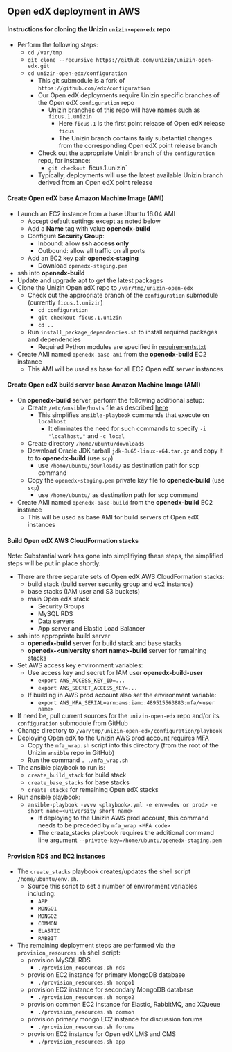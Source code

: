 ## Open edX deployment in AWS

#### Instructions for cloning the Unizin `unizin-open-edx` repo
- Perform the following steps:
  - `cd /var/tmp`
  - `git clone --recursive https://github.com/unizin/unizin-open-edx.git`
  - `cd unizin-open-edx/configuration`
    - This git submodule is a fork of `https://github.com/edx/configuration`
    - Our Open edX deployments require Unizin specific branches of the Open edX `configuration` repo
      - Unizin branches of this repo will have names such as `ficus.1.unizin`
        - Here `ficus.1` is the first point release of Open edX release `ficus`
        - The Unizin branch contains fairly substantial changes from the corresponding Open edX point release branch
    - Check out the appropriate Unizin branch of the `configuration` repo, for instance:
      - `git checkout `ficus.1.unizin`
    - Typically, deployments will use the latest available Unizin branch derived from an Open edX point release

#### Create Open edX base Amazon Machine Image (AMI)

- Launch an EC2 instance from a base Ubuntu 16.04 AMI
  - Accept default settings except as noted below
  - Add a __Name__ tag with value __openedx-build__
  - Configure __Security Group__:
    - Inbound: allow __ssh access only__
    - Outbound: allow all traffic on all ports
  - Add an EC2 key pair __openedx-staging__
    - Download `openedx-staging.pem`
- ssh into __openedx-build__
- Update and upgrade apt to get the latest packages
- Clone the Unizin Open edX repo to `/var/tmp/unizin-open-edx`
  - Check out the appropriate branch of the `configuration` submodule (currently `ficus.1.unizin`)
    - `cd configuration`
    - `git checkout ficus.1.unizin`
    - `cd ..`
  - Run `install_package_dependencies.sh` to install required packages and dependencies
    - Required Python modules are specified in [requirements.txt][2]
- Create AMI named `openedx-base-ami` from the __openedx-build__ EC2 instance 
  - This AMI will be used as base for all EC2 Open edX server instances

#### Create Open edX build server base Amazon Machine Image (AMI)

- On __openedx-build__ server, perform the following additional setup:
  - Create `/etc/ansible/hosts` file as described [here][3]
    - This simplifies `ansible-playbook` commands that execute on `localhost`
      - It eliminates the need for such commands to specify `-i "localhost,"` and `-c local`
  - Create directory `/home/ubuntu/downloads`
  - Download Oracle JDK tarball `jdk-8u65-linux-x64.tar.gz` and copy it to to __openedx-build__ (use `scp`)
    - use `/home/ubuntu/downloads/` as destination path for scp command
  - Copy the `openedx-staging.pem` private key file to __openedx-build__ (use `scp`)
    - use `/home/ubuntu/` as destination path for scp command
- Create AMI named `openedx-base-build` from the __openedx-build__ EC2 instance
  - This will be used as base AMI for build servers of Open edX instances

#### Build Open edX AWS CloudFormation stacks

Note: Substantial work has gone into simplifiying these steps, the simplified steps will be put in place shortly.

- There are three separate sets of Open edX AWS CloudFormation stacks:
  - build stack (build server security group and ec2 instance)
  - base stacks (IAM user and S3 buckets)
  - main Open edX stack
    - Security Groups
    - MySQL RDS
    - Data servers
    - App server and Elastic Load Balancer
- ssh into appropriate build server
  - __openedx-build__ server for build stack and base stacks
  - __openedx-\<university short name\>-build__ server for remaining stacks
- Set AWS access key environment variables:
  - Use access key and secret for IAM user __openedx-build-user__
    - `export AWS_ACCESS_KEY_ID=...`
    - `export AWS_SECRET_ACCESS_KEY=...`
  - If building in AWS prod account also set the environment variable:
    - `export AWS_MFA_SERIAL=arn:aws:iam::489515563883:mfa/<user name>`
 - If need be, pull current sources for the `unizin-open-edx` repo and/or its `configuration` submodule from GitHub
  - Change directory to `/var/tmp/unizin-open-edx/configuration/playbook`
- Deploying Open edX to the Unizin AWS prod account requires MFA
  - Copy the `mfa_wrap.sh` script into this directory (from the root of the Unizin `ansible` repo in GitHub)
  - Run the command `. ./mfa_wrap.sh`
- The ansible playbook to run is:
  - `create_build_stack` for build stack
  - `create_base_stacks` for base stacks
  - `create_stacks` for remaining Open edX stacks
- Run ansible playbook:
  - `ansible-playbook -vvvv <playbook>.yml -e env=<dev or prod> -e short_name=<university short name>` 
    - If deploying to the Unizin AWS prod account, this command needs to be preceded by `mfa_wrap <MFA code>`
    - The create_stacks playbook requires the additional command line argument `--private-key=/home/ubuntu/openedx-staging.pem`

#### Provision RDS and EC2 instances

- The `create_stacks` playbook creates/updates the shell script `/home/ubuntu/env.sh`.
  - Source this script to set a number of environment variables including:
    - `APP`
    - `MONGO1`
    - `MONGO2`
    - `COMMON`
    - `ELASTIC`
    - `RABBIT`
- The remaining deployment steps are performed via the `provision_resources.sh` shell script:
  - provision MySQL RDS
    - `./provision_resources.sh rds`
  - provision EC2 instance for primary MongoDB database
    - `./provision_resources.sh mongo1`
  - provision EC2 instance for secondary MongoDB database
    - `./provision_resources.sh mongo2`
  - provision common EC2 instance for Elastic, RabbitMQ, and XQueue
    - `./provision_resources.sh common`
  - provision primary mongo EC2 instance for discussion forums
    - `./provision_resources.sh forums`
  - provision EC2 instance for Open edX LMS and CMS
    - `./provision_resources.sh app`

[1]: https://docs.newrelic.com/docs/infrastructure/new-relic-infrastructure/installation/install-infrastructure-linux
[2]: https://github.com/unizin/unizin-open-edx-configuration/blob/ficus.1.unizin/requirements.txt
[3]: http://ansible.pickle.io/post/86598332429/running-ansible-playbook-in-localhost
[4]: https://github.com/unizin/unizin-open-edx-configuration/blob/ficus.1.unizin/playbooks/roles/create_instances/defaults/main.yml

